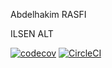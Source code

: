 Abdelhakim RASFI

ILSEN ALT

[![codecov](https://codecov.io/gh/arasfi/ceri-m1-techniques-de-test1/branch/master/graph/badge.svg?token=QN7MYKY1SL)](https://codecov.io/gh/arasfi/ceri-m1-techniques-de-test1)
[![CircleCI](https://circleci.com/gh/arasfi/ceri-m1-techniques-de-test1/tree/master.svg?style=svg)](https://circleci.com/gh/arasfi/ceri-m1-techniques-de-test1/tree/master)
